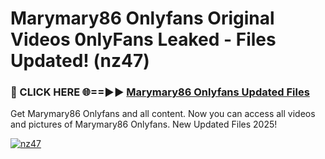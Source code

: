 # Marymary86 Onlyfans Original Videos 0nlyFans Leaked - Files Updated! (nz47)

<h3>🔴 CLICK HERE 🌐==►► <a href="https://tinyurl.com/2m67pmp6" rel="nofollow">Marymary86 Onlyfans Updated Files</a></h3>

Get Marymary86 Onlyfans and all content. Now you can access all videos and pictures of Marymary86 Onlyfans. New Updated Files 2025!

[![nz47](https://i.imgur.com/H4QAA4z.gif)](https://tinyurl.com/2m67pmp6)